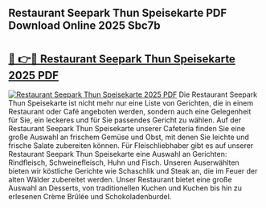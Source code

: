 ## Restaurant Seepark Thun Speisekarte PDF Download Online 2025 Sbc7b

# <h2><a href="http://gccl59h.nevu.top/?p=Restaurant+Seepark+Thun+Speisekarte">🔗 👉🔴 Restaurant Seepark Thun Speisekarte 2025 PDF</a></h2>

[![Restaurant Seepark Thun Speisekarte 2025 PDF](https://i.imgur.com/dBaPXMq.png)](http://gccl59h.nevu.top/?p=Restaurant+Seepark+Thun+Speisekarte)
Die Restaurant Seepark Thun Speisekarte ist nicht mehr nur eine Liste von Gerichten, die in einem Restaurant oder Café angeboten werden, sondern auch eine Gelegenheit für Sie, ein leckeres und für Sie passendes Gericht zu wählen. Auf der Restaurant Seepark Thun Speisekarte unserer Cafeteria finden Sie eine große Auswahl an frischem Gemüse und Obst, mit denen Sie leichte und frische Salate zubereiten können. Für Fleischliebhaber gibt es auf unserer Restaurant Seepark Thun Speisekarte eine Auswahl an Gerichten: Rindfleisch, Schweinefleisch, Huhn und Fisch. Unseren Auserwählten bieten wir köstliche Gerichte wie Schaschlik und Steak an, die im Feuer der alten Wälder zubereitet werden. Unser Restaurant bietet eine große Auswahl an Desserts, von traditionellen Kuchen und Kuchen bis hin zu erlesenen Crème Brûlée und Schokoladenburdel.

